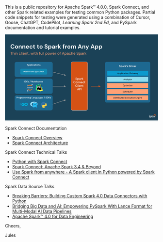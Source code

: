 This is a public repository for Apache Spark™ 4.0.0, Spark Connect, and other Spark related examples 
for testing common Python packages. Partial code snippets for testing were generated using a combination of Cursor, Goose, ChatGPT, CodePilot, _Learning Spark 2nd Ed_, and PySpark documentation and tutorial examples.

<img src="images/spark_connect.png">

Spark Connect Documentation

* [Spark Connect Overview](https://spark.apache.org/docs/4.0.0-preview2/spark-connect-overview.html)
 * [Spark Connect Architecture](https://spark.apache.org/spark-connect/)

Spark Connect Technical Talks
 * [Python with Spark Connect](https://www.youtube.com/watch?v=QGUvjcrqj-U)
 * [Spark Connect: Apache Spark 3.4 & Beyond](https://www.youtube.com/watch?v=vTd3OqDzjuo)
 * [ Use Spark from anywhere - A Spark client in Python powered by Spark Connect](https://www.youtube.com/watch?v=PzgPcvFDD4I)

Spark Data Source Talks
 * [Breaking Barriers: Building Custom Spark 4.0 Data Connectors with Python](https://lnkd.in/gvMZFQ_g)
 * [Bridging Big Data and AI: Empowering PySpark With Lance Format for Multi-Modal AI Data Pipelines](https://lnkd.in/gdauyv8E)
 * [Apache Spark™ 4.0 for Data Engineering](https://www.youtube.com/watch?v=odQ6mEUzGvQ)

Cheers,

Jules
